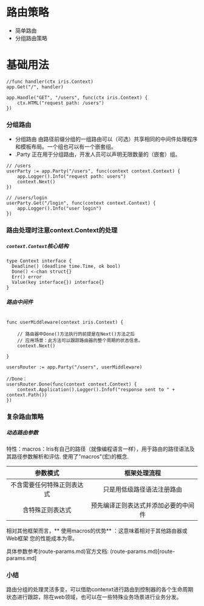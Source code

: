 # 路由策略

* 简单路由
* 分组路由策略

# 基础用法

```
//func handler(ctx iris.Context)
app.Get("/", handler)
```

```
app.Handle("GET", "/users", func(ctx iris.Context) {
    ctx.HTML("request path: /users")
})
```

### 分组路由

* 分组路由 由路径前缀分组的一组路由可以（可选）共享相同的中间件处理程序和模板布局。一个组也可以有一个嵌套组。
* .Party 正在用于分组路由，开发人员可以声明无限数量的（嵌套）组。

```
// /users
userParty := app.Party("/users", func(context context.Context) { 
    app.Logger().Info("request path: users")
    context.Next()
})

// /users/login
userParty.Get("/login", func(context context.Context) {
	app.Logger().Info("user login")
})
```

### 路由处理时注意context.Context的处理

##### ```context.Context```核心结构

```
type Context interface {
  Deadline() (deadline time.Time, ok bool)
  Done() <-chan struct{}
  Err() error
  Value(key interface{}) interface{}
}
```

##### 路由中间件

```

func userMiddleware(context iris.Context) {

    // 路由器中Done()方法执行的前提是在Next()方法之后
    // 应用场景：此方法可以跟踪路由器的整个周期的状态信息。
	context.Next()

}
```

```
usersRouter := app.Party("/users", userMiddleware)

//Done：
usersRouter.Done(func(context context.Context) {
    context.Application().Logger().Infof("response sent to " + context.Path())
})
```

### 复杂路由策略

##### 动态路由参数

特性：macros：Iris有自己的路径（就像编程语言一样），用于路由的路径语法及其路径参数解析和评估. 使用了"macros"(宏)的概念.

|       参数模式            |       框架处理流程        |
|:------------------------:|:--------------------:|
| 不含需要任何特殊正则表达式 | 只是用低级路径语法注册路由 |
| 含特殊正则表达式          | 预先编译正则表达式并添加必要的中间件 |

相对其他框架而言，** 使用macros的优势** ：这意味着相对于其他路由器或Web框架 您的性能成本为零。

具体参数参考(route-params.md)官方文档:
(route-params.md)[route-params.md]


### 小结

路由分组的处理灵活多变，可以借助contenxt进行路由到控制器的各个生命周期状态进行跟踪，除在web领域，也可以在一些特殊业务场景进行业务分发。


